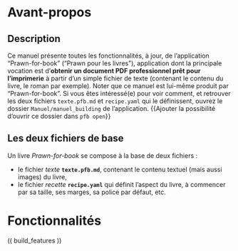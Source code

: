 # Avant-propos

## Description
Ce manuel présente toutes les fonctionnalités, à jour, de l’application “Prawn-for-book” (“Prawn pour les livres”), application dont la principale vocation est d’**obtenir un document PDF professionnel prêt pour l’imprimerie** à partir d’un simple fichier de texte (contenant le contenu du livre, le roman par exemple).
Noter que ce manuel est lui-même produit par “Prawn-for-book”. Si vous êtes intéressé(e) pour voir comment, et retrouver les deux fichiers `texte.pfb.md` et `recipe.yaml` qui le définissent, ouvrez le dossier `Manuel/manuel_building` de l’application.
{{Ajouter la possibilité d’ouvrir ce dossier dans `pfb open`}}

## Les deux fichiers de base
Un livre *Prawn-for-book* se compose à la base de deux fichiers :
* le fichier *texte* **`texte.pfb.md`**, contenant le contenu textuel (mais aussi images) du livre,
* le fichier *recette* **`recipe.yaml`** qui définit l’aspect du livre, à commencer par sa taille, ses marges, sa police par défaut, etc.

# Fonctionnalités
(( build_features ))
